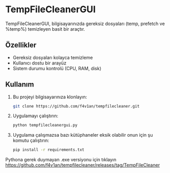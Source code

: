 # TempFileCleanerGUI

TempFileCleanerGUI, bilgisayarınızda gereksiz dosyaları (temp, prefetch ve %temp%) temizleyen basit bir araçtır.

## Özellikler

- Gereksiz dosyaları kolayca temizleme
- Kullanıcı dostu bir arayüz
- Sistem durumu kontrolü (CPU, RAM, disk)

## Kullanım

1. Bu projeyi bilgisayarınıza klonlayın:
   ```bash
   git clone https://github.com/f4v1an/tempfilecleaner.git
   ```
2. Uygulamayı çalıştırın:
   ```bash
   python tempfilecleanergui.py
   ```
3. Uygulama çalışmazsa bazı kütüphaneler eksik olabilir onun için şu komutu çalıştırın:   
   ```bash
   pip install -r requirements.txt
   ``` 
Pythona gerek duymayan .exe versiyonu için tıklayın
https://github.com/f4v1an/tempfilecleaner/releases/tag/TempFileCleaner
